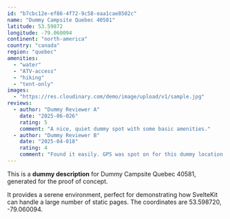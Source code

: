 ```yaml
---
id: "b7cbc12e-ef86-4f72-9c58-eaa1cae8502c"
name: "Dummy Campsite Quebec 40581"
latitude: 53.59872
longitude: -79.060094
continent: "north-america"
country: "canada"
region: "quebec"
amenities:
  - "water"
  - "ATV-access"
  - "hiking"
  - "tent-only"
images:
  - "https://res.cloudinary.com/demo/image/upload/v1/sample.jpg"
reviews:
  - author: "Dummy Reviewer A"
    date: "2025-06-026"
    rating: 5
    comment: "A nice, quiet dummy spot with some basic amenities."
  - author: "Dummy Reviewer B"
    date: "2025-04-018"
    rating: 4
    comment: "Found it easily. GPS was spot on for this dummy location."
---
```


This is a **dummy description** for Dummy Campsite Quebec 40581, generated for the proof of concept.

It provides a serene environment, perfect for demonstrating how SvelteKit can handle a large number of static pages. The coordinates are 53.598720, -79.060094.
